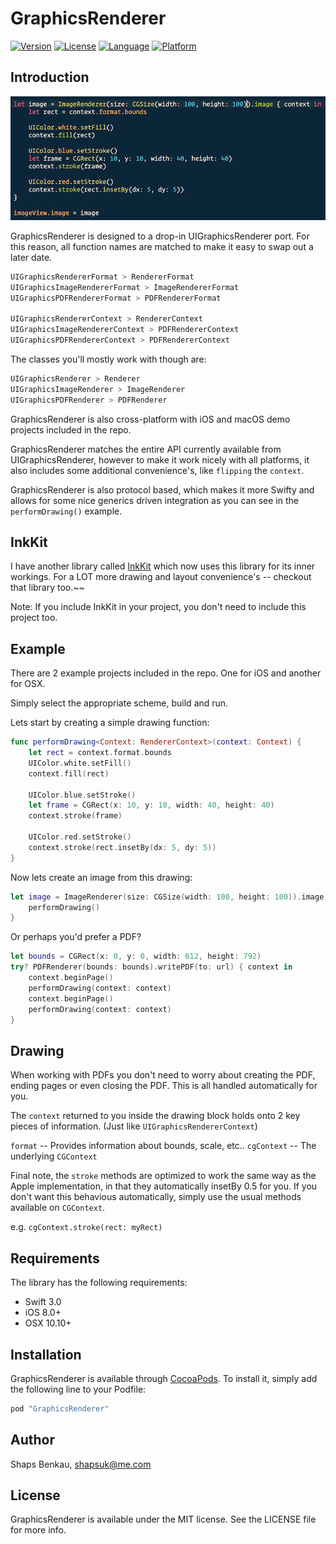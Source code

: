 # GraphicsRenderer

[![Version](https://img.shields.io/cocoapods/v/GraphicsRenderer.svg?style=flat)](http://cocoapods.org/pods/GraphicsRenderer)
[![License](https://img.shields.io/cocoapods/l/GraphicsRenderer.svg?style=flat)](http://cocoapods.org/pods/GraphicsRenderer)
[![Language](https://img.shields.io/badge/language-swift_3.0-ff69b4.svg)](http://cocoadocs.org/docsets/GraphicsRenderer)
[![Platform](https://img.shields.io/cocoapods/p/GraphicsRenderer.svg?style=flat)](http://cocoapods.org/pods/GraphicsRenderer)

## Introduction

<img src="sample.png" />

GraphicsRenderer is designed to a drop-in UIGraphicsRenderer port. For this reason, all function names are matched to make it easy to swap out a later date.

```swift
UIGraphicsRendererFormat > RendererFormat
UIGraphicsImageRendererFormat > ImageRendererFormat
UIGraphicsPDFRendererFormat > PDFRendererFormat

UIGraphicsRendererContext > RendererContext
UIGraphicsImageRendererContext > PDFRendererContext
UIGraphicsPDFRendererContext > PDFRendererContext
```

The classes you'll mostly work with though are:

```swift
UIGraphicsRenderer > Renderer
UIGraphicsImageRenderer > ImageRenderer
UIGraphicsPDFRenderer > PDFRenderer
```

GraphicsRenderer is also cross-platform with iOS and macOS demo projects included in the repo.

GraphicsRenderer matches the entire API currently available from UIGraphicsRenderer, however to make it work nicely with all platforms, it also includes some additional convenience's, like `flipping` the `context`. 

GraphicsRenderer is also protocol based, which makes it more Swifty and allows for some nice generics driven integration as you can see in the `performDrawing()` example.

## InkKit

I have another library called <a href="http://github.com/shaps80/InkKit">InkKit</a> which now uses this library for its inner workings. For a LOT more drawing and layout convenience's -- checkout that library too.~~

Note: If you include InkKit in your project, you don't need to include this project too.

## Example

There are 2 example projects included in the repo. One for iOS and another for OSX.

Simply select the appropriate scheme, build and run.

Lets start by creating a simple drawing function:

```swift
func performDrawing<Context: RendererContext>(context: Context) {
	let rect = context.format.bounds
    UIColor.white.setFill()
    context.fill(rect)
    
    UIColor.blue.setStroke()
    let frame = CGRect(x: 10, y: 10, width: 40, height: 40)
    context.stroke(frame)
    
    UIColor.red.setStroke()
    context.stroke(rect.insetBy(dx: 5, dy: 5))
}
```

Now lets create an image from this drawing:

```swift
let image = ImageRenderer(size: CGSize(width: 100, height: 100)).image { context in
	performDrawing()
}
```

Or perhaps you'd prefer a PDF?

```swift
let bounds = CGRect(x: 0, y: 0, width: 612, height: 792)
try? PDFRenderer(bounds: bounds).writePDF(to: url) { context in
    context.beginPage()
    performDrawing(context: context)
    context.beginPage()
    performDrawing(context: context)
}
```

## Drawing

When working with PDFs you don't need to worry about creating the PDF, ending pages or even closing the PDF. This is all handled automatically for you.

The `context` returned to you inside the drawing block holds onto 2 key pieces of information. (Just like `UIGraphicsRendererContext`)

`format` -- Provides information about bounds, scale, etc..
`cgContext` --  The underlying `CGContext`

Final note, the `stroke` methods are optimized to work the same way as the Apple implementation, in that they automatically insetBy 0.5 for you. If you don't want this behavious automatically, simply use the usual methods available on `CGContext`. 

e.g. `cgContext.stroke(rect: myRect)`

## Requirements

The library has the following requirements:

* Swift 3.0
* iOS 8.0+
* OSX 10.10+

## Installation

GraphicsRenderer is available through [CocoaPods](http://cocoapods.org). To install
it, simply add the following line to your Podfile:

```ruby
pod "GraphicsRenderer"
```

## Author

Shaps Benkau, shapsuk@me.com

## License

GraphicsRenderer is available under the MIT license. See the LICENSE file for more info.
